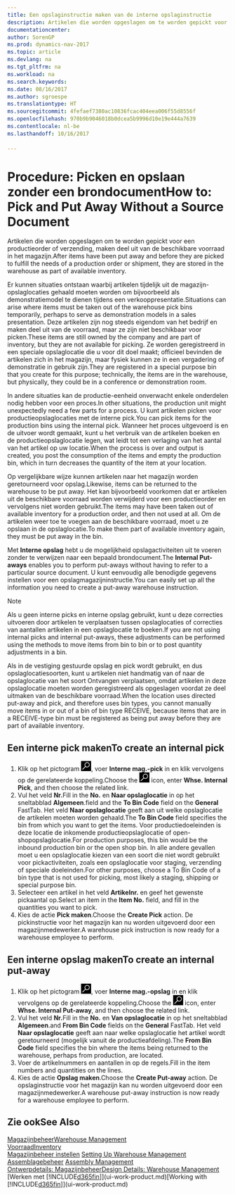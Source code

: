 ```yaml
---
title: Een opslaginstructie maken van de interne opslaginstructie
description: Artikelen die worden opgeslagen om te worden gepickt voor een productieorder of verzending, maken deel uit van de beschikbare voorraad in het magazijn.
documentationcenter: 
author: SorenGP
ms.prod: dynamics-nav-2017
ms.topic: article
ms.devlang: na
ms.tgt_pltfrm: na
ms.workload: na
ms.search.keywords: 
ms.date: 08/16/2017
ms.author: sgroespe
ms.translationtype: HT
ms.sourcegitcommit: 4fefaef7380ac10836fcac404eea006f55d8556f
ms.openlocfilehash: 970b9b9046018b0dcea5b9996d10e19e444a7639
ms.contentlocale: nl-be
ms.lasthandoff: 10/16/2017

---
```

# <a name="how-to-pick-and-put-away-without-a-source-document"></a><span data-ttu-id="b349a-103">Procedure: Picken en opslaan zonder een brondocument</span><span class="sxs-lookup"><span data-stu-id="b349a-103">How to: Pick and Put Away Without a Source Document</span></span>
<span data-ttu-id="b349a-104">Artikelen die worden opgeslagen om te worden gepickt voor een productieorder of verzending, maken deel uit van de beschikbare voorraad in het magazijn.</span><span class="sxs-lookup"><span data-stu-id="b349a-104">After items have been put away and before they are picked to fulfill the needs of a production order or shipment, they are stored in the warehouse as part of available inventory.</span></span>  

<span data-ttu-id="b349a-105">Er kunnen situaties ontstaan waarbij artikelen tijdelijk uit de magazijn-opslaglocaties gehaald moeten worden om bijvoorbeeld als demonstratiemodel te dienen tijdens een verkooppresentatie.</span><span class="sxs-lookup"><span data-stu-id="b349a-105">Situations can arise where items must be taken out of the warehouse pick bins temporarily, perhaps to serve as demonstration models in a sales presentation.</span></span> <span data-ttu-id="b349a-106">Deze artikelen zijn nog steeds eigendom van het bedrijf en maken deel uit van de voorraad, maar ze zijn niet beschikbaar voor picken.</span><span class="sxs-lookup"><span data-stu-id="b349a-106">These items are still owned by the company and are part of inventory, but they are not available for picking.</span></span> <span data-ttu-id="b349a-107">Ze worden geregistreerd in een speciale opslaglocatie die u voor dit doel maakt; officieel bevinden de artikelen zich in het magazijn, maar fysiek kunnen ze in een vergadering of demonstratie in gebruik zijn.</span><span class="sxs-lookup"><span data-stu-id="b349a-107">They are registered in a special purpose bin that you create for this purpose; technically, the items are in the warehouse, but physically, they could be in a conference or demonstration room.</span></span>  

<span data-ttu-id="b349a-108">In andere situaties kan de productie-eenheid onverwacht enkele onderdelen nodig hebben voor een proces.</span><span class="sxs-lookup"><span data-stu-id="b349a-108">In other situations, the production unit might unexpectedly need a few parts for a process.</span></span> <span data-ttu-id="b349a-109">U kunt artikelen picken voor productieopslaglocaties met de interne pick.</span><span class="sxs-lookup"><span data-stu-id="b349a-109">You can pick items for the production bins using the internal pick.</span></span> <span data-ttu-id="b349a-110">Wanneer het proces uitgevoerd is en de uitvoer wordt gemaakt, kunt u het verbruik van de artikelen boeken en de productieopslaglocatie legen, wat leidt tot een verlaging van het aantal van het artikel op uw locatie.</span><span class="sxs-lookup"><span data-stu-id="b349a-110">When the process is over and output is created, you post the consumption of the items and empty the production bin, which in turn decreases the quantity of the item at your location.</span></span>  

<span data-ttu-id="b349a-111">Op vergelijkbare wijze kunnen artikelen naar het magazijn worden geretourneerd voor opslag.</span><span class="sxs-lookup"><span data-stu-id="b349a-111">Likewise, items can be returned to the warehouse to be put away.</span></span> <span data-ttu-id="b349a-112">Het kan bijvoorbeeld voorkomen dat er artikelen uit de beschikbare voorraad worden verwijderd voor een productieorder en vervolgens niet worden gebruikt.</span><span class="sxs-lookup"><span data-stu-id="b349a-112">The items may have been taken out of available inventory for a production order, and then not used at all.</span></span> <span data-ttu-id="b349a-113">Om de artikelen weer toe te voegen aan de beschikbare voorraad, moet u ze opslaan in de opslaglocatie.</span><span class="sxs-lookup"><span data-stu-id="b349a-113">To make them part of available inventory again, they must be put away in the bin.</span></span>  

<span data-ttu-id="b349a-114">Met **Interne opslag** hebt u de mogelijkheid opslagactiviteiten uit te voeren zonder te verwijzen naar een bepaald brondocument.</span><span class="sxs-lookup"><span data-stu-id="b349a-114">The **Internal Put-aways** enables you to perform put-aways without having to refer to a particular source document.</span></span> <span data-ttu-id="b349a-115">U kunt eenvoudig alle benodigde gegevens instellen voor een opslagmagazijninstructie.</span><span class="sxs-lookup"><span data-stu-id="b349a-115">You can easily set up all the information you need to create a put-away warehouse instruction.</span></span>  

> [!NOTE]  
>  <span data-ttu-id="b349a-116">Als u geen interne picks en interne opslag gebruikt, kunt u deze correcties uitvoeren door artikelen te verplaatsen tussen opslaglocaties of correcties van aantallen artikelen in een opslaglocatie te boeken.</span><span class="sxs-lookup"><span data-stu-id="b349a-116">If you are not using internal picks and internal put-aways, these adjustments can be performed using the methods to move items from bin to bin or to post quantity adjustments in a bin.</span></span>  
>   
>  <span data-ttu-id="b349a-117">Als in de vestiging gestuurde opslag en pick wordt gebruikt, en dus opslaglocatiesoorten, kunt u artikelen niet handmatig van of naar de opslaglocatie van het soort Ontvangen verplaatsen, omdat artikelen in deze opslaglocatie moeten worden geregistreerd als opgeslagen voordat ze deel uitmaken van de beschikbare voorraad.</span><span class="sxs-lookup"><span data-stu-id="b349a-117">When the location uses directed put-away and pick, and therefore uses bin types, you cannot manually move items in or out of a bin of bin type RECEIVE, because items that are in a RECEIVE-type bin must be registered as being put away before they are part of available inventory.</span></span>  

## <a name="to-create-an-internal-pick"></a><span data-ttu-id="b349a-118">Een interne pick maken</span><span class="sxs-lookup"><span data-stu-id="b349a-118">To create an internal pick</span></span>  
1.  <span data-ttu-id="b349a-119">Klik op het pictogram ![Zoeken naar pagina of rapport](media/ui-search/search_small.png "pictogram Zoeken naar pagina of rapport"), voer **Interne mag.-pick** in en klik vervolgens op de gerelateerde koppeling.</span><span class="sxs-lookup"><span data-stu-id="b349a-119">Choose the ![Search for Page or Report](media/ui-search/search_small.png "Search for Page or Report icon") icon, enter **Whse. Internal Pick**, and then choose the related link.</span></span>  
2.  <span data-ttu-id="b349a-120">Vul het veld **Nr.**</span><span class="sxs-lookup"><span data-stu-id="b349a-120">Fill in the **No.**</span></span> <span data-ttu-id="b349a-121">en **Naar opslaglocatie** in op het sneltabblad **Algemeen**.</span><span class="sxs-lookup"><span data-stu-id="b349a-121">field and the **To Bin Code** field on the **General** FastTab.</span></span> <span data-ttu-id="b349a-122">Het veld **Naar opslaglocatie** geeft aan uit welke opslaglocatie de artikelen moeten worden gehaald.</span><span class="sxs-lookup"><span data-stu-id="b349a-122">The **To Bin Code** field specifies the bin from which you want to get the items.</span></span> <span data-ttu-id="b349a-123">Voor productiedoeleinden is deze locatie de inkomende productieopslaglocatie of open-shopopslaglocatie.</span><span class="sxs-lookup"><span data-stu-id="b349a-123">For production purposes, this bin would be the inbound production bin or the open shop bin.</span></span> <span data-ttu-id="b349a-124">In alle andere gevallen moet u een opslaglocatie kiezen van een soort die niet wordt gebruikt voor pickactiviteiten, zoals een opslaglocatie voor staging, verzending of speciale doeleinden.</span><span class="sxs-lookup"><span data-stu-id="b349a-124">For other purposes, choose a To Bin Code of a bin type that is not used for picking, most likely a staging, shipping or special purpose bin.</span></span>  
3.  <span data-ttu-id="b349a-125">Selecteer een artikel in het veld **Artikelnr.** en geef het gewenste pickaantal op.</span><span class="sxs-lookup"><span data-stu-id="b349a-125">Select an item in the **Item No.** field, and fill in the quantities you want to pick.</span></span>  
4. <span data-ttu-id="b349a-126">Kies de actie **Pick maken**.</span><span class="sxs-lookup"><span data-stu-id="b349a-126">Choose the **Create Pick** action.</span></span> <span data-ttu-id="b349a-127">De pickinstructie voor het magazijn kan nu worden uitgevoerd door een magazijnmedewerker.</span><span class="sxs-lookup"><span data-stu-id="b349a-127">A warehouse pick instruction is now ready for a warehouse employee to perform.</span></span>  

## <a name="to-create-an-internal-put-away"></a><span data-ttu-id="b349a-128">Een interne opslag maken</span><span class="sxs-lookup"><span data-stu-id="b349a-128">To create an internal put-away</span></span>  
1.  <span data-ttu-id="b349a-129">Klik op het pictogram ![Zoeken naar pagina of rapport](media/ui-search/search_small.png "pictogram Zoeken naar pagina of rapport"), voer **Interne mag.-opslag** in en klik vervolgens op de gerelateerde koppeling.</span><span class="sxs-lookup"><span data-stu-id="b349a-129">Choose the ![Search for Page or Report](media/ui-search/search_small.png "Search for Page or Report icon") icon, enter **Whse. Internal Put-away**, and then choose the related link.</span></span>  
2.  <span data-ttu-id="b349a-130">Vul het veld **Nr.**</span><span class="sxs-lookup"><span data-stu-id="b349a-130">Fill in the **No.**</span></span> <span data-ttu-id="b349a-131">en **Van opslaglocatie** in op het sneltabblad **Algemeen**.</span><span class="sxs-lookup"><span data-stu-id="b349a-131">and **From Bin Code** fields on the **General** FastTab.</span></span> <span data-ttu-id="b349a-132">Het veld **Naar opslaglocatie** geeft aan naar welke opslaglocatie het artikel wordt geretourneerd (mogelijk vanuit de productieafdeling).</span><span class="sxs-lookup"><span data-stu-id="b349a-132">The **From Bin Code** field specifies the bin where the items being returned to the warehouse, perhaps from production, are located.</span></span>  
3.  <span data-ttu-id="b349a-133">Voer de artikelnummers en aantallen in op de regels.</span><span class="sxs-lookup"><span data-stu-id="b349a-133">Fill in the item numbers and quantities on the lines.</span></span>  
4.  <span data-ttu-id="b349a-134">Kies de actie **Opslag maken**.</span><span class="sxs-lookup"><span data-stu-id="b349a-134">Choose the **Create Put-away** action.</span></span> <span data-ttu-id="b349a-135">De opslaginstructie voor het magazijn kan nu worden uitgevoerd door een magazijnmedewerker.</span><span class="sxs-lookup"><span data-stu-id="b349a-135">A warehouse put-away instruction is now ready for a warehouse employee to perform.</span></span>  

## <a name="see-also"></a><span data-ttu-id="b349a-136">Zie ook</span><span class="sxs-lookup"><span data-stu-id="b349a-136">See Also</span></span>  
[<span data-ttu-id="b349a-137">Magazijnbeheer</span><span class="sxs-lookup"><span data-stu-id="b349a-137">Warehouse Management</span></span>](warehouse-manage-warehouse.md)  
[<span data-ttu-id="b349a-138">Voorraad</span><span class="sxs-lookup"><span data-stu-id="b349a-138">Inventory</span></span>](inventory-manage-inventory.md)  
<span data-ttu-id="b349a-139">[Magazijnbeheer instellen](warehouse-setup-warehouse.md)   </span><span class="sxs-lookup"><span data-stu-id="b349a-139">[Setting Up Warehouse Management](warehouse-setup-warehouse.md)   </span></span>  
<span data-ttu-id="b349a-140">[Assemblagebeheer](assembly-assemble-items.md)  </span><span class="sxs-lookup"><span data-stu-id="b349a-140">[Assembly Management](assembly-assemble-items.md)  </span></span>  
[<span data-ttu-id="b349a-141">Ontwerpdetails: Magazijnbeheer</span><span class="sxs-lookup"><span data-stu-id="b349a-141">Design Details: Warehouse Management</span></span>](design-details-warehouse-management.md)  
<span data-ttu-id="b349a-142">[Werken met [!INCLUDE[d365fin](includes/d365fin_md.md)]](ui-work-product.md)</span><span class="sxs-lookup"><span data-stu-id="b349a-142">[Working with [!INCLUDE[d365fin](includes/d365fin_md.md)]](ui-work-product.md)</span></span>

